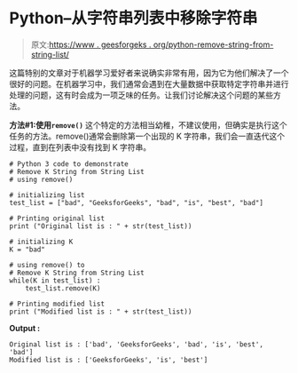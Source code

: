 # Python–从字符串列表中移除字符串

> 原文:[https://www . geesforgeks . org/python-remove-string-from-string-list/](https://www.geeksforgeeks.org/python-remove-string-from-string-list/)

这篇特别的文章对于机器学习爱好者来说确实非常有用，因为它为他们解决了一个很好的问题。在机器学习中，我们通常会遇到在大量数据中获取特定字符串并进行处理的问题，这有时会成为一项乏味的任务。让我们讨论解决这个问题的某些方法。

**方法#1:使用`remove()`**
这个特定的方法相当幼稚，不建议使用，但确实是执行这个任务的方法。remove()通常会删除第一个出现的 K 字符串，我们会一直迭代这个过程，直到在列表中没有找到 K 字符串。

```
# Python 3 code to demonstrate 
# Remove K String from String List
# using remove()

# initializing list 
test_list = ["bad", "GeeksforGeeks", "bad", "is", "best", "bad"]

# Printing original list
print ("Original list is : " + str(test_list))

# initializing K 
K = "bad"

# using remove() to
# Remove K String from String List
while(K in test_list) :
    test_list.remove(K)

# Printing modified list 
print ("Modified list is : " + str(test_list))
```

**Output :**

```
Original list is : ['bad', 'GeeksforGeeks', 'bad', 'is', 'best', 'bad']
Modified list is : ['GeeksforGeeks', 'is', 'best']

```